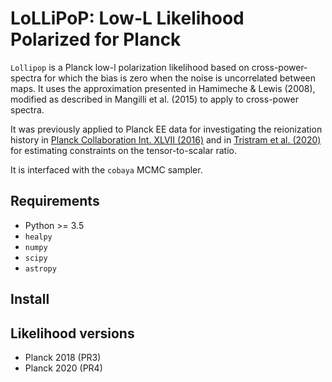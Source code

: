 LoLLiPoP: Low-L Likelihood Polarized for Planck
================================================

``Lollipop`` is a Planck low-l polarization likelihood based on cross-power-spectra for which the bias is zero when the noise is uncorrelated between maps. It uses the approximation presented in Hamimeche & Lewis (2008), modified as described in Mangilli et al. (2015) to apply to cross-power spectra.

It was previously applied to Planck EE data for investigating the reionization history in [Planck Collaboration Int. XLVII (2016)](https://arxiv.org/abs/1605.03507) and in [Tristram et al. (2020)](https://arxiv.org/abs/2010.01139) for estimating constraints on the tensor-to-scalar ratio.

It is interfaced with the ``cobaya`` MCMC sampler.

Requirements
------------
* Python >= 3.5
* `healpy`
* `numpy`
* `scipy`
* `astropy`

Install
-------

Likelihood versions
-------------------

* Planck 2018 (PR3)
* Planck 2020 (PR4)